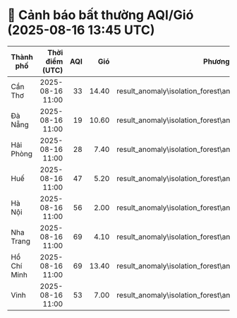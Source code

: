 # 🚨 Cảnh báo bất thường AQI/Gió (2025-08-16 13:45 UTC)

| Thành phố | Thời điểm (UTC) | AQI | Gió | Phương pháp | Nguồn |
|---|---:|---:|---:|---|---|
| Cần Thơ | 2025-08-16 11:00 | 33 | 14.40 | result_anomaly\isolation_forest\anomalies_can_tho_2025.csv | result_anomaly\isolation_forest\anomalies_can_tho_2025.csv |
| Đà Nẵng | 2025-08-16 11:00 | 19 | 10.60 | result_anomaly\isolation_forest\anomalies_da_nang_2025.csv | result_anomaly\isolation_forest\anomalies_da_nang_2025.csv |
| Hải Phòng | 2025-08-16 11:00 | 28 | 7.40 | result_anomaly\isolation_forest\anomalies_hai_phong_2025.csv | result_anomaly\isolation_forest\anomalies_hai_phong_2025.csv |
| Huế | 2025-08-16 11:00 | 47 | 5.20 | result_anomaly\isolation_forest\anomalies_hue_2025.csv | result_anomaly\isolation_forest\anomalies_hue_2025.csv |
| Hà Nội | 2025-08-16 11:00 | 56 | 2.00 | result_anomaly\isolation_forest\anomalies_ha_noi_2025.csv | result_anomaly\isolation_forest\anomalies_ha_noi_2025.csv |
| Nha Trang | 2025-08-16 11:00 | 69 | 4.10 | result_anomaly\isolation_forest\anomalies_nha_trang_2025.csv | result_anomaly\isolation_forest\anomalies_nha_trang_2025.csv |
| Hồ Chí Minh | 2025-08-16 11:00 | 69 | 13.40 | result_anomaly\isolation_forest\anomalies_ho_chi_minh_2025.csv | result_anomaly\isolation_forest\anomalies_ho_chi_minh_2025.csv |
| Vinh | 2025-08-16 11:00 | 53 | 7.00 | result_anomaly\isolation_forest\anomalies_vinh_2025.csv | result_anomaly\isolation_forest\anomalies_vinh_2025.csv |
